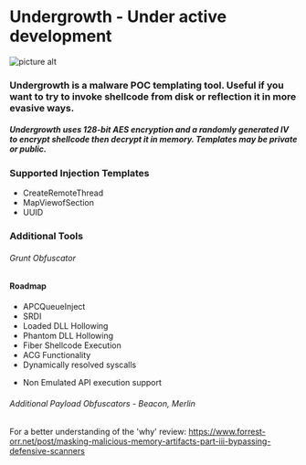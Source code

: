 # Undergrowth - Under active development
![picture alt]( https://ak3.picdn.net/shutterstock/videos/5836952/thumb/1.jpg?i10c=img.resize(height:60))
### Undergrowth is a malware POC templating tool. Useful if you want to try to invoke shellcode from disk or reflection it in more evasive ways.
##### Undergrowth uses 128-bit AES encryption and a randomly generated IV to encrypt shellcode then decrypt it in memory. Templates may be private or public. 
### Supported Injection Templates 
* CreateRemoteThread 
* MapViewofSection 
* UUID

### Additional Tools
###### Grunt Obfuscator

#### Roadmap 
* APCQueueInject 
* SRDI 
* Loaded DLL Hollowing
* Phantom DLL Hollowing
* Fiber Shellcode Execution
* ACG Functionality 
* Dynamically resolved syscalls 
+ Non Emulated API execution support

###### Additional Payload Obfuscators - Beacon, Merlin 

For a better understanding of the 'why' review: https://www.forrest-orr.net/post/masking-malicious-memory-artifacts-part-iii-bypassing-defensive-scanners
